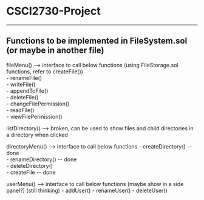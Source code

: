 # CSCI2730-Project
***
## Functions to be implemented in FileSystem.sol (or maybe in another file)

fileMenu() --> interface to call below functions (using FileStorage.sol functions, refer to createFile())    
    - renameFile()   
    - writeFile()  
    - appendToFile()  
    - deleteFile()  
    - changeFilePermission()  
    - readFile()  
    - viewFilePermission()  

listDirectory() --> broken, can be used to show files and child directories in a directory when clicked

directoryMenu() --> interface to call below functions
    - createDirectory() -- done  
    - renameDirectory() -- done  
    - deleteDirectory()  
    - createFile -- done  

userMenu() --> interface to call below functions (maybe show in a side panel?) (still thinking)
    - addUser()
    - renameUser()
    - deleteUser()
